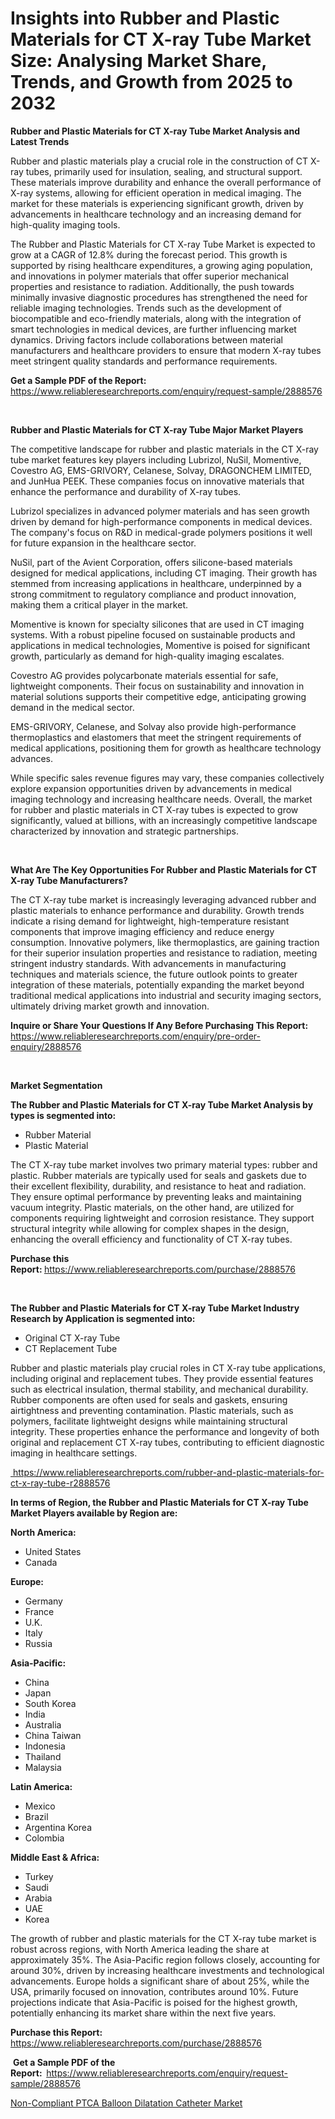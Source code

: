 <p><h1>Insights into Rubber and Plastic Materials for CT X-ray Tube Market Size: Analysing Market Share, Trends, and Growth from 2025 to 2032</h1></p><p><strong>Rubber and Plastic Materials for CT X-ray Tube Market Analysis and Latest Trends</strong></p>
<p><p>Rubber and plastic materials play a crucial role in the construction of CT X-ray tubes, primarily used for insulation, sealing, and structural support. These materials improve durability and enhance the overall performance of X-ray systems, allowing for efficient operation in medical imaging. The market for these materials is experiencing significant growth, driven by advancements in healthcare technology and an increasing demand for high-quality imaging tools.</p><p>The Rubber and Plastic Materials for CT X-ray Tube Market is expected to grow at a CAGR of 12.8% during the forecast period. This growth is supported by rising healthcare expenditures, a growing aging population, and innovations in polymer materials that offer superior mechanical properties and resistance to radiation. Additionally, the push towards minimally invasive diagnostic procedures has strengthened the need for reliable imaging technologies. Trends such as the development of biocompatible and eco-friendly materials, along with the integration of smart technologies in medical devices, are further influencing market dynamics. Driving factors include collaborations between material manufacturers and healthcare providers to ensure that modern X-ray tubes meet stringent quality standards and performance requirements.</p></p>
<p><strong>Get a Sample PDF of the Report:&nbsp;</strong> <a href="https://www.reliableresearchreports.com/enquiry/request-sample/2888576?utm_campaign=3183&utm_medium=2&utm_source=Github&utm_content=ia&utm_term=14032025&utm_id=rubber-and-plastic-materials-for-ct-x-ray-tube">https://www.reliableresearchreports.com/enquiry/request-sample/2888576</a></p>
<p>&nbsp;</p>
<p><strong>Rubber and Plastic Materials for CT X-ray Tube Major Market Players</strong></p>
<p><p>The competitive landscape for rubber and plastic materials in the CT X-ray tube market features key players including Lubrizol, NuSil, Momentive, Covestro AG, EMS-GRIVORY, Celanese, Solvay, DRAGONCHEM LIMITED, and JunHua PEEK. These companies focus on innovative materials that enhance the performance and durability of X-ray tubes.</p><p>Lubrizol specializes in advanced polymer materials and has seen growth driven by demand for high-performance components in medical devices. The company's focus on R&D in medical-grade polymers positions it well for future expansion in the healthcare sector.</p><p>NuSil, part of the Avient Corporation, offers silicone-based materials designed for medical applications, including CT imaging. Their growth has stemmed from increasing applications in healthcare, underpinned by a strong commitment to regulatory compliance and product innovation, making them a critical player in the market.</p><p>Momentive is known for specialty silicones that are used in CT imaging systems. With a robust pipeline focused on sustainable products and applications in medical technologies, Momentive is poised for significant growth, particularly as demand for high-quality imaging escalates.</p><p>Covestro AG provides polycarbonate materials essential for safe, lightweight components. Their focus on sustainability and innovation in material solutions supports their competitive edge, anticipating growing demand in the medical sector.</p><p>EMS-GRIVORY, Celanese, and Solvay also provide high-performance thermoplastics and elastomers that meet the stringent requirements of medical applications, positioning them for growth as healthcare technology advances.</p><p>While specific sales revenue figures may vary, these companies collectively explore expansion opportunities driven by advancements in medical imaging technology and increasing healthcare needs. Overall, the market for rubber and plastic materials in CT X-ray tubes is expected to grow significantly, valued at billions, with an increasingly competitive landscape characterized by innovation and strategic partnerships.</p></p>
<p>&nbsp;</p>
<p><strong>What Are The Key Opportunities For Rubber and Plastic Materials for CT X-ray Tube Manufacturers?</strong></p>
<p><p>The CT X-ray tube market is increasingly leveraging advanced rubber and plastic materials to enhance performance and durability. Growth trends indicate a rising demand for lightweight, high-temperature resistant components that improve imaging efficiency and reduce energy consumption. Innovative polymers, like thermoplastics, are gaining traction for their superior insulation properties and resistance to radiation, meeting stringent industry standards. With advancements in manufacturing techniques and materials science, the future outlook points to greater integration of these materials, potentially expanding the market beyond traditional medical applications into industrial and security imaging sectors, ultimately driving market growth and innovation.</p></p>
<p><strong>Inquire or Share Your Questions If Any Before Purchasing This Report:</strong> <a href="https://www.reliableresearchreports.com/enquiry/pre-order-enquiry/2888576?utm_campaign=3183&utm_medium=2&utm_source=Github&utm_content=ia&utm_term=14032025&utm_id=rubber-and-plastic-materials-for-ct-x-ray-tube">https://www.reliableresearchreports.com/enquiry/pre-order-enquiry/2888576</a></p>
<p>&nbsp;</p>
<p><strong>Market Segmentation</strong></p>
<p><strong>The Rubber and Plastic Materials for CT X-ray Tube Market Analysis by types is segmented into:</strong></p>
<p><ul><li>Rubber Material</li><li>Plastic Material</li></ul></p>
<p><p>The CT X-ray tube market involves two primary material types: rubber and plastic. Rubber materials are typically used for seals and gaskets due to their excellent flexibility, durability, and resistance to heat and radiation. They ensure optimal performance by preventing leaks and maintaining vacuum integrity. Plastic materials, on the other hand, are utilized for components requiring lightweight and corrosion resistance. They support structural integrity while allowing for complex shapes in the design, enhancing the overall efficiency and functionality of CT X-ray tubes.</p></p>
<p><strong>Purchase this Report:&nbsp;</strong><a href="https://www.reliableresearchreports.com/purchase/2888576?utm_campaign=3183&utm_medium=2&utm_source=Github&utm_content=ia&utm_term=14032025&utm_id=rubber-and-plastic-materials-for-ct-x-ray-tube">https://www.reliableresearchreports.com/purchase/2888576</a></p>
<p>&nbsp;</p>
<p><strong>The Rubber and Plastic Materials for CT X-ray Tube Market Industry Research by Application is segmented into:</strong></p>
<p><ul><li>Original CT X-ray Tube</li><li>CT Replacement Tube</li></ul></p>
<p><p>Rubber and plastic materials play crucial roles in CT X-ray tube applications, including original and replacement tubes. They provide essential features such as electrical insulation, thermal stability, and mechanical durability. Rubber components are often used for seals and gaskets, ensuring airtightness and preventing contamination. Plastic materials, such as polymers, facilitate lightweight designs while maintaining structural integrity. These properties enhance the performance and longevity of both original and replacement CT X-ray tubes, contributing to efficient diagnostic imaging in healthcare settings.</p></p>
<p><a href="https://www.reliableresearchreports.com/rubber-and-plastic-materials-for-ct-x-ray-tube-r2888576?utm_campaign=3183&utm_medium=2&utm_source=Github&utm_content=ia&utm_term=14032025&utm_id=rubber-and-plastic-materials-for-ct-x-ray-tube">&nbsp;https://www.reliableresearchreports.com/rubber-and-plastic-materials-for-ct-x-ray-tube-r2888576</a></p>
<p><strong>In terms of Region, the Rubber and Plastic Materials for CT X-ray Tube Market Players available by Region are:</strong></p>
<p>
    <p> <strong> North America: </strong>
        <ul>
            <li>United States</li>
            <li>Canada</li>
        </ul>
        </p> 
    <p> <strong> Europe: </strong>
        <ul>
            <li>Germany</li>
            <li>France</li>
            <li>U.K.</li>
            <li>Italy</li>
            <li>Russia</li>
        </ul>
        </p> 
    <p> <strong> Asia-Pacific: </strong>
        <ul>
            <li>China</li>
            <li>Japan</li>
            <li>South Korea</li>
            <li>India</li>
            <li>Australia</li>
            <li>China Taiwan</li>
            <li>Indonesia</li>
            <li>Thailand</li>
            <li>Malaysia</li>
        </ul>
        </p> 
    <p> <strong> Latin America: </strong>
        <ul>
            <li>Mexico</li>
            <li>Brazil</li>
            <li>Argentina Korea</li>
            <li>Colombia</li>
        </ul>
        </p> 
    <p> <strong> Middle East & Africa: </strong>
        <ul>
            <li>Turkey</li>
            <li>Saudi</li>
            <li>Arabia</li>
            <li>UAE</li>
            <li>Korea</li>
        </ul>
    </p>
    </p>
<p><p>The growth of rubber and plastic materials for the CT X-ray tube market is robust across regions, with North America leading the share at approximately 35%. The Asia-Pacific region follows closely, accounting for around 30%, driven by increasing healthcare investments and technological advancements. Europe holds a significant share of about 25%, while the USA, primarily focused on innovation, contributes around 10%. Future projections indicate that Asia-Pacific is poised for the highest growth, potentially enhancing its market share within the next five years.</p></p>
<p><strong>Purchase this Report: </strong><a href="https://www.reliableresearchreports.com/purchase/2888576?utm_campaign=3183&utm_medium=2&utm_source=Github&utm_content=ia&utm_term=14032025&utm_id=rubber-and-plastic-materials-for-ct-x-ray-tube">https://www.reliableresearchreports.com/purchase/2888576</a></p>
<p>&nbsp;<strong>Get a Sample PDF of the Report:&nbsp;&nbsp;</strong><a href="https://www.reliableresearchreports.com/enquiry/request-sample/2888576?utm_campaign=3183&utm_medium=2&utm_source=Github&utm_content=ia&utm_term=14032025&utm_id=rubber-and-plastic-materials-for-ct-x-ray-tube">https://www.reliableresearchreports.com/enquiry/request-sample/2888576</a></p>
<p><strong></strong></p>
<p><p><a href="https://github.com/miottaredlin79/Market-Research-Report-List-1/blob/main/non-compliant-ptca-balloon-dilatation-catheter-market.md?utm_campaign=3183&utm_medium=2&utm_source=Github&utm_content=ia&utm_term=14032025&utm_id=rubber-and-plastic-materials-for-ct-x-ray-tube">Non-Compliant PTCA Balloon Dilatation Catheter Market</a></p></p>